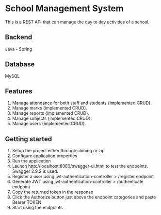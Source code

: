 # School Management System
This is a REST API that can manage the day to day activities of a school.

## Backend
Java - Spring

## Database
MySQL

## Features
1. Manage attendance for both staff and students {implemented CRUD}.
2. Manage marks {implemented CRUD}.
3. Manage reports {implemented CRUD}.
4. Manage subjects {implemented CRUD}.
5. Manage users {implemented CRUD}.

## Getting started
1. Setup the project either through cloning or zip
2. Configure application.properties
3. Run the application
4. Launch http://localhost:8080/swagger-ui.html to test the endpoints. Swagger 2.9.2 is used.
5. Register a user using jwt-authentication-controller > /register endpoint
6. Generate JWT using jwt-authentication-controller > /authenticate endpoint
7. Copy the returned token in the response
8. Click the Authorize button just above the endpoint categories and paste Bearer TOKEN
9. Start using the endpoints
